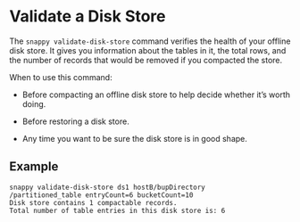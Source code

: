 # Validate a Disk Store

The `snappy validate-disk-store` command verifies the health of your offline disk store. It gives you information about the tables in it, the total rows, and the number of records that would be removed if you compacted the store.

<a id="validating_disk_store__section_1782CD93DB6040A2BF52014A6600EA44"></a>
When to use this command:

-   Before compacting an offline disk store to help decide whether it’s worth doing.

-   Before restoring a disk store.

-   Any time you want to be sure the disk store is in good shape.

<a id="validating_disk_store__section_718CE2F437B1447FAE2EE0619300606F"></a>

## Example


``` pre
snappy validate-disk-store ds1 hostB/bupDirectory
/partitioned_table entryCount=6 bucketCount=10
Disk store contains 1 compactable records.
Total number of table entries in this disk store is: 6
```
